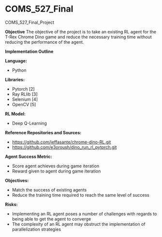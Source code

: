 # COMS_527_Final
COMS_527_Final_Project

**Objective**
	The objective of the project is to take an existing RL agent for the T-Rex Chrome Dino game and reduce the necessary training time without reducing the performance of the agent. 

 **Implementation Outline**
 
**Language:**
- Python
  
**Libraries:** 
- Pytorch [2]
- Ray RLlib [3]
- Selenium [4]
- OpenCV [5]

**RL Model:**
- Deep Q-Learning

**Reference Repositories and Sources:**
- https://github.com/jeffasante/chrome-dino-RL.git
- https://github.com/e3oroush/dino_run_rl_pytorch.git

**Agent Success Metric:**
- Score agent achieves during game iteration
- Reward given to agent during game iteration

**Objectives:**
- Match the success of existing agents
- Reduce the training time required to reach the same level of success

**Risks:**
- Implementing an RL agent poses a number of challenges with regards to being able to get the agent to converge
- The complexity of an RL agent may obstruct the implementation of parallelization strategies
